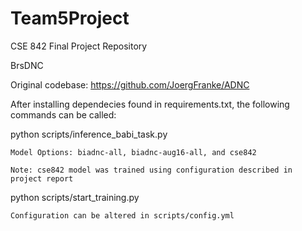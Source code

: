 # Team5Project
CSE 842 Final Project Repository


BrsDNC

Original codebase: https://github.com/JoergFranke/ADNC

After installing dependecies found in requirements.txt, the following commands can be called:

  python scripts/inference_babi_task.py <model>
  
    Model Options: biadnc-all, biadnc-aug16-all, and cse842
    
    Note: cse842 model was trained using configuration described in project report
  
  python scripts/start_training.py
  
    Configuration can be altered in scripts/config.yml
  
